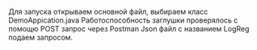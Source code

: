 Для запуска открываем основной файл,  выбираем класс DemoAppication.java
Работоспособность заглушки проверялось с помощю POST запрос через Postman 
Json файл с названием LogReg подаем запросом.
